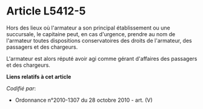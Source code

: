 # Article L5412-5

Hors des lieux où l'armateur a son principal établissement ou une succursale, le capitaine peut, en cas d'urgence, prendre au
nom de l'armateur toutes dispositions conservatoires des droits de l'armateur, des passagers et des chargeurs.

L'armateur est alors réputé avoir agi comme gérant d'affaires des passagers et des chargeurs.

**Liens relatifs à cet article**

_Codifié par_:

  - Ordonnance n°2010-1307 du 28 octobre 2010 - art. (V)
